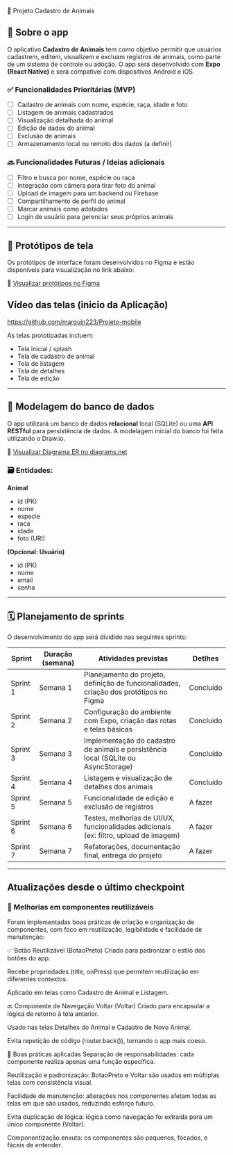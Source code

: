  🐾 Projeto Cadastro de Animais

## 📱 Sobre o app

O aplicativo **Cadastro de Animais** tem como objetivo permitir que usuários cadastrem, editem, visualizem e excluam registros de animais, como parte de um sistema de controle ou adoção. O app será desenvolvido com **Expo (React Native)** e será compatível com dispositivos Android e iOS.

### ✅ Funcionalidades Prioritárias (MVP)

- [ ] Cadastro de animais com nome, espécie, raça, idade e foto
- [ ] Listagem de animais cadastrados
- [ ] Visualização detalhada do animal
- [ ] Edição de dados do animal
- [ ] Exclusão de animais
- [ ] Armazenamento local ou remoto dos dados (a definir)

### 🔜 Funcionalidades Futuras / Ideias adicionais

- [ ] Filtro e busca por nome, espécie ou raça
- [ ] Integração com câmera para tirar foto do animal
- [ ] Upload de imagem para um backend ou Firebase
- [ ] Compartilhamento de perfil do animal
- [ ] Marcar animais como adotados
- [ ] Login de usuário para gerenciar seus próprios animais

---

## 🎨 Protótipos de tela

Os protótipos de interface foram desenvolvidos no Figma e estão disponíveis para visualização no link abaixo:

🔗 [Visualizar protótipos no Figma](https://www.figma.com/proto/flgnca4daCrCD8NkMFxXOv/Cadastro-de-animais?node-id=14-84&p=f&t=r0WwYpMbKyEw38Rg-1&scaling=scale-down&content-scaling=fixed&page-id=0%3A1&starting-point-node-id=14%3A84)

## Vídeo das telas (inicio da Aplicação)
https://github.com/marquin223/Projeto-mobile

As telas prototipadas incluem:

- Tela inicial / splash
- Tela de cadastro de animal
- Tela de listagem
- Tela de detalhes
- Tela de edição

---

## 🧩 Modelagem do banco de dados

O app utilizará um banco de dados **relacional** local (SQLite) ou uma **API RESTful** para persistência de dados. A modelagem inicial do banco foi feita utilizando o Draw.io.

🔗 [Visualizar Diagrama ER no diagrams.net](https://drive.google.com/file/d/1WnG0KRmsV1joE0zEJAufyuPJakkU6s53/view?usp=sharing)

### 🗃️ Entidades:

**Animal**
- id (PK)
- nome
- especie
- raca
- idade
- foto (URI)

**(Opcional: Usuário)**
- id (PK)
- nome
- email
- senha

---

## 🗓️ Planejamento de sprints

O desenvolvimento do app será dividido nas seguintes sprints:

| Sprint | Duração (semana) | Atividades previstas | Detlhes |
|--------|------------------|----------------------|--------|
| Sprint 1 | Semana 1 | Planejamento do projeto, definição de funcionalidades, criação dos protótipos no Figma | Concluído |
| Sprint 2 | Semana 2 | Configuração do ambiente com Expo, criação das rotas e telas básicas | Concluído |
| Sprint 3 | Semana 3 | Implementação do cadastro de animais e persistência local (SQLite ou AsyncStorage) | Concluído |
| Sprint 4 | Semana 4 | Listagem e visualização de detalhes dos animais | Concluído |
| Sprint 5 | Semana 5 | Funcionalidade de edição e exclusão de registros | A fazer |
| Sprint 6 | Semana 6 | Testes, melhorias de UI/UX, funcionalidades adicionais (ex: filtro, upload de imagem) | A fazer |
| Sprint 7 | Semana 7 | Refatorações, documentação final, entrega do projeto | A fazer |

---


## Atualizações desde o último checkpoint
### 🧱 Melhorias em componentes reutilizáveis
Foram implementadas boas práticas de criação e organização de componentes, com foco em reutilização, legibilidade e facilidade de manutenção:

✅ Botão Reutilizável (BotaoPreto)
Criado para padronizar o estilo dos botões do app.

Recebe propriedades (title, onPress) que permitem reutilização em diferentes contextos.

Aplicado em telas como Cadastro de Animal e Listagem.

🔙 Componente de Navegação Voltar (Voltar)
Criado para encapsular a lógica de retorno à tela anterior.

Usado nas telas Detalhes do Animal e Cadastro de Novo Animal.

Evita repetição de código (router.back()), tornando o app mais coeso.

📐 Boas práticas aplicadas
Separação de responsabilidades: cada componente realiza apenas uma função específica.

Reutilização e padronização: BotaoPreto e Voltar são usados em múltiplas telas com consistência visual.

Facilidade de manutenção: alterações nos componentes afetam todas as telas em que são usados, reduzindo esforço futuro.

Evita duplicação de lógica: lógica como navegação foi extraída para um único componente (Voltar).

Componentização enxuta: os componentes são pequenos, focados, e fáceis de entender.
